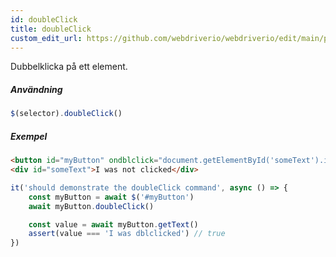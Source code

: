 ```yaml
---
id: doubleClick
title: doubleClick
custom_edit_url: https://github.com/webdriverio/webdriverio/edit/main/packages/webdriverio/src/commands/element/doubleClick.ts
---
```


Dubbelklicka på ett element.

##### Användning

```js
$(selector).doubleClick()
```

##### Exempel

```html title="example.html"
<button id="myButton" ondblclick="document.getElementById('someText').innerHTML='I was dblclicked'">Click me</button>
<div id="someText">I was not clicked</div>
```

```js title="doubleClick.js"
it('should demonstrate the doubleClick command', async () => {
    const myButton = await $('#myButton')
    await myButton.doubleClick()

    const value = await myButton.getText()
    assert(value === 'I was dblclicked') // true
})
```
